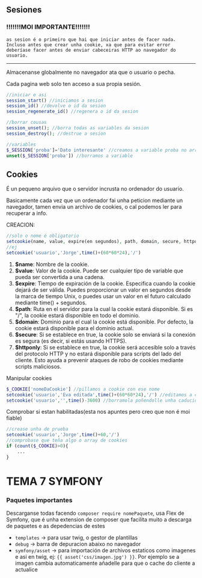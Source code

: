 ## Sesiones

### !!!!!!!MOI IMPORTANTE!!!!!!!
`as sesion é o primeiro que hai que iniciar antes de facer nada. Incluso antes que crear unha cookie, xa que para evitar error deberíase facer antes de enviar cabeceiras HTTP ao navegador do usuario.`

---

Almacenanse globalmente no navegador ata que o usuario o pecha.

Cada pagina web solo ten acceso a sua propia sesión.
````php
//iniciar e asi
session_start() //iniciamos a sesion
session_id() //devolve o id da sesion
session_regenerate_id() //regenera o id da sesion

//borrar cousas
session_unset(); //borra todas as variables da sesion
session_destroy(); //destrue a sesion

//variables
$_SESSION['proba']='Dato interesante' //creamos a variable proba no array de sesion
unset($_SESSION['proba']) //borramos a variable
````

## Cookies
É un pequeno arquivo que o servidor incrusta no ordenador do usuario.

Basicamente cada vez que un ordenador fai unha peticion mediante un navegador, tamen envia un archivo de cookies, o cal podemos ler para recuperar a info.

CREACION:
````php
//solo o nome é obligatorio
setcookie(name, value, expire(en segundos), path, domain, secure, httponly);
//ej
setcookie('usuario','Jorge',time()+(60*60*24),'/')
````
1. **$name**: Nombre de la cookie.
2. **$value**: Valor de la cookie. Puede ser cualquier tipo de variable que pueda ser convertida a una cadena.
3. **$expire**: Tiempo de expiración de la cookie. Especifica cuando la cookie dejará de ser válida. Puedes proporcionar un valor en segundos desde la marca de tiempo Unix, o puedes usar un valor en el futuro calculado mediante time() + segundos.
4. **$path**: Ruta en el servidor para la cual la cookie estará disponible. Si es "/", la cookie estará disponible en todo el dominio.
5. **$domain**: Dominio para el cual la cookie está disponible. Por defecto, la cookie estará disponible para el dominio actual.
6. **$secure**: Si se establece en true, la cookie solo se enviará si la conexión es segura (es decir, si estás usando HTTPS).
7. **$httponly**: Si se establece en true, la cookie será accesible solo a través del protocolo HTTP y no estará disponible para scripts del lado del cliente. Esto ayuda a prevenir ataques de robo de cookies mediante scripts maliciosos.

Manipular cookies
````php
$_COOKIE['nomeDaCookie'] //pillamos a cookie con ese nome
setcookie('usuario','Eva editada',time()+(60*60*24),'/') //editamos a cookie volvendo a definila
setcookie('usuario','',time()-3600) //borramola poñendolle unha caducida negativa
````
Comprobar si estan habilitadas(esta nos apuntes pero creo que non é moi fiable)
````php
//crease unha de prueba
setcookie('usuario','Jorge',time()+60,'/')
//comprobase que teña algo o array de cookies
if (count($_COOKIE)>0){
    ...
}
````


# TEMA 7 SYMFONY
### Paquetes importantes
Descarganse todas facendo `composer require nomePaquete`, usa Flex de Symfony, que é unha extension de composer que facilita muito a descarga de paquetes e as depedencias de estes

* `templates` -> para usar twig, o gestor de plantillas
* `debug` -> barra de depuracion abaixo no navegador
* `symfony/asset` -> para importación de archivos estaticos como imagenes e asi en twig, ej: `{{ asset('css/imagen.jpg') }}`. Por ejemplo se a imagen cambia automaticamente añadelle para que o cache do cliente a actualice


